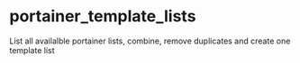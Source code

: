 # portainer_template_lists
List all availalble portainer lists, combine, remove duplicates and create one template list
